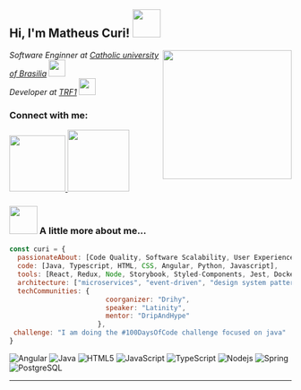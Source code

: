 
<h2> Hi, I'm Matheus Curi! <img src="https://user-images.githubusercontent.com/74038190/229223156-0cbdaba9-3128-4d8e-8719-b6b4cf741b67.gif" width="50"></h2>
<img align='right' src="https://user-images.githubusercontent.com/74038190/235224431-e8c8c12e-6826-47f1-89fb-2ddad83b3abf.gif" width="230">
<p><em>Software Enginner at <a href="https://ucb.catolica.edu.br">Catholic university of Brasilia</a> <img src="https://media.giphy.com/media/fYSnHlufseco8Fh93Z/giphy.gif" width="30"></br>Developer at <a href="https://www.trf1.jus.br/">TRF1</a> <img src="https://media.giphy.com/media/WUlplcMpOCEmTGBtBW/giphy.gif" width="30">
</em></p>

### Connect with me:

<a href="https://www.linkedin.com/in/matheus-curi/">
  <img src="https://cdn.jsdelivr.net/gh/devicons/devicon@latest/icons/linkedin/linkedin-original.svg" width="100px">
</a>

<a href="https://github.com/Curi1">
  <img src="https://user-images.githubusercontent.com/74038190/212257468-1e9a91f1-b626-4baa-b15d-5c385dfa7ed2.gif" width="110px">
</a>



### <img src="https://user-images.githubusercontent.com/74038190/227779362-cacda485-cab4-4e28-8a27-a4d2a918a7ac.gif" width="50"> A little more about me...  

```javascript
const curi = {
  passionateAbout: [Code Quality, Software Scalability, User Experience],
  code: [Java, Typescript, HTML, CSS, Angular, Python, Javascript],
  tools: [React, Redux, Node, Storybook, Styled-Components, Jest, Docker],
  architecture: ["microservices", "event-driven", "design system pattern"],
  techCommunities: {
                        coorganizer: "Drihy",
                        speaker: "Latinity",
                        mentor: "DripAndHype"
                      },
 challenge: "I am doing the #100DaysOfCode challenge focused on java"
}
```

![Angular](https://img.shields.io/badge/Angular-DD0031?style=for-the-badge&logo=angular&logoColor=white)
![Java](https://img.shields.io/badge/Java-ED8B00?style=for-the-badge&logo=openjdk&logoColor=white)
![HTML5](https://img.shields.io/badge/HTML5-E34F26?style=for-the-badge&logo=html5&logoColor=white)
![JavaScript](https://img.shields.io/badge/JavaScript-F7DF1E?style=for-the-badge&logo=javascript&logoColor=black)
![TypeScript](https://img.shields.io/badge/TypeScript-007ACC?style=for-the-badge&logo=typescript&logoColor=white)
![Nodejs](https://img.shields.io/badge/Node.js-43853D?style=for-the-badge&logo=node.js&logoColor=white)
![Spring](https://img.shields.io/badge/Spring-6DB33F?style=for-the-badge&logo=spring&logoColor=white)
![PostgreSQL](https://img.shields.io/badge/PostgreSQL-316192?style=for-the-badge&logo=postgresql&logoColor=white)</b></em>

---
